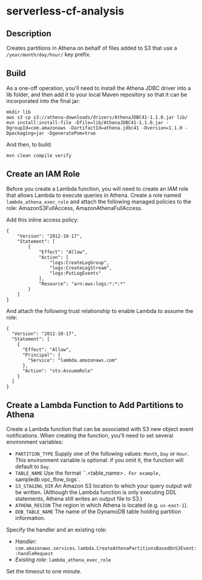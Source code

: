 # serverless-cf-analysis

Description
-----------

Creates partitions in Athena on behalf of files added to S3 that use a `/year/month/day/hour/` key prefix.

Build
-----

As a one-off operation, you'll need to install the Athena JDBC driver into a lib folder, and then add it to your local Maven repository so that it can be incorporated into the final jar:

```
mkdir lib
aws s3 cp s3://athena-downloads/drivers/AthenaJDBC41-1.1.0.jar lib/
mvn install:install-file -Dfile=lib/AthenaJDBC41-1.1.0.jar -DgroupId=com.amazonaws -DartifactId=athena.jdbc41 -Dversion=1.1.0 -Dpackaging=jar -DgeneratePom=true
```

And then, to build:

```
mvn clean compile verify
```

Create an IAM Role
------------------

Before you create a Lambda function, you will need to create an IAM role that allows Lambda to execute queries in Athena. Create a role named `lambda_athena_exec_role` and attach the following managed policies to the role: AmazonS3FullAccess, AmazonAthenaFullAccess.

Add this inline access policy:

```
{
    "Version": "2012-10-17",
    "Statement": [
        {
            "Effect": "Allow",
            "Action": [
                "logs:CreateLogGroup",
                "logs:CreateLogStream",
                "logs:PutLogEvents"
            ],
            "Resource": "arn:aws:logs:*:*:*"
        }
    ]
}
```

And attach the following trust relationship to enable Lambda to assume the role:

```
{
  "Version": "2012-10-17",
  "Statement": [
    {
      "Effect": "Allow",
      "Principal": {
        "Service": "lambda.amazonaws.com"
      },
      "Action": "sts:AssumeRole"
    }
  ]
}
```

Create a Lambda Function to Add Partitions to Athena
----------------------------------------------------

Create a Lambda function that can be associated with S3 new object event notifications. When creating the function, you'll need to set several environment variables:

 - `PARTITION_TYPE` Supply one of the following values: `Month`, `Day` or `Hour`. This environment variable is optional: if you omit it, the function will default to `Day`.
 - `TABLE_NAME` Use the format ``<database>.<table_name>`. For example, `sampledb.vpc_flow_logs`.
 - `S3_STAGING_DIR` An Amazon S3 location to which your query output will be written. (Although the Lambda function is only executing DDL statements, Athena still writes an output file to S3.)
 - `ATHENA_REGION` The region in which Athena is located (e.g. `us-east-1`).
 - `DDB_TABLE_NAME` The name of the DynamoDB table holding partition information.

Specify the handler and an existing role:

 - *Handler:* `com.amazonaws.services.lambda.CreateAthenaPartitionsBasedOnS3Event::handleRequest`
 - *Existing role:* `lambda_athena_exec_role`

Set the timeout to one minute.